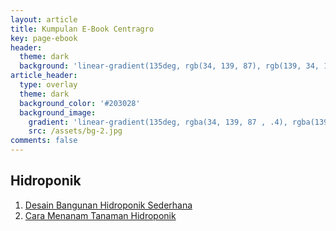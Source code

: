```yaml
---
layout: article
title: Kumpulan E-Book Centragro
key: page-ebook
header:
  theme: dark
  background: 'linear-gradient(135deg, rgb(34, 139, 87), rgb(139, 34, 139))'
article_header:
  type: overlay
  theme: dark
  background_color: '#203028'
  background_image:
    gradient: 'linear-gradient(135deg, rgba(34, 139, 87 , .4), rgba(139, 34, 139, .4))'
    src: /assets/bg-2.jpg
comments: false
---
```


## Hidroponik
1. [Desain Bangunan Hidroponik Sederhana](https://raw.githubusercontent.com/centragro/centragro.github.io/f7abc32502b4dc6b9081e79238e1ce3a9307af76/ebook/Desain%20Hidroponik%20Nutrient%20Film%20Transfer.pdf)
2. [Cara Menanam Tanaman Hidroponik](https://raw.githubusercontent.com/centragro/centragro.github.io/f7abc32502b4dc6b9081e79238e1ce3a9307af76/ebook/Standard%20Operasional%20Penanaman%20Hidroponik.pdf)
